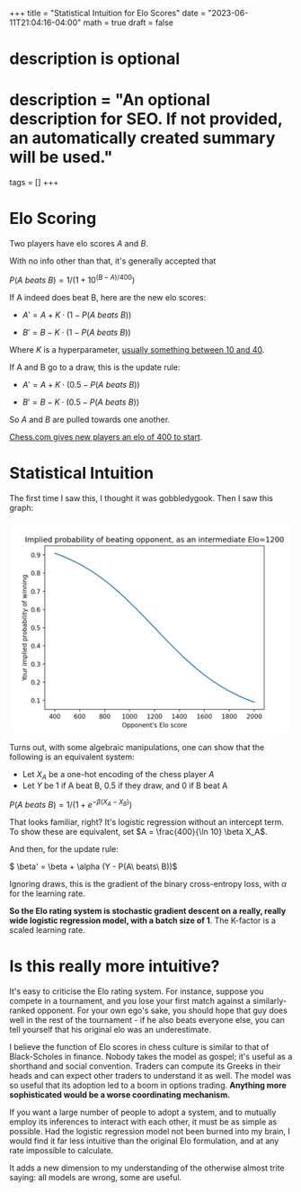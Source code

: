 +++
title = "Statistical Intuition for Elo Scores"
date = "2023-06-11T21:04:16-04:00"
math = true
draft = false

#
# description is optional
#
# description = "An optional description for SEO. If not provided, an automatically created summary will be used."

tags = []
+++

# Elo Scoring

Two players have elo scores $A$ and $B$.

With no info other than that, it's generally accepted that

$P(A\ beats\ B) = 1 / (1 + 10^{(B - A) / 400})$

If A indeed does beat B, here are the new elo scores:

* $A' = A + K \cdot (1 - P(A\ beats\ B))$

* $B' = B - K \cdot (1 - P(A\ beats\ B))$

Where $K$ is a hyperparameter, [usually something between 10 and 40](https://en.wikipedia.org/wiki/Elo_rating_system#Mathematical_details:~:text=New%20players%20have%20a%20K%C2%A0%3D%C2%A040%2C%20which%20drops%20to%20K%C2%A0%3D%C2%A020%20after%2030%20played%20games%2C%20and%20to%20K%C2%A0%3D%C2%A010%20when%20the%20player%20reaches%202400.%5B31%5D).

If A and B go to a draw, this is the update rule:

* $A' = A + K \cdot (0.5 - P(A\ beats\ B))$

* $B' = B - K \cdot (0.5 - P(A\ beats\ B))$

So $A$ and $B$ are pulled towards one another.

[Chess.com gives new players an elo of 400 to start](https://support.chess.com/article/671-how-do-i-create-an-accoun#:~:text=Choose%20your%20skill,Advanced%3A%201600).

# Statistical Intuition

The first time I saw this, I thought it was gobbledygook. Then I saw this graph:

![png](/opp_elo_score.png)

Turns out, with some algebraic manipulations, one can show that the following is an equivalent system:

* Let $X_A$ be a one-hot encoding of the chess player $A$
* Let $Y$ be $1$ if A beat B, $0.5$ if they draw, and $0$ if B beat A

$P(A\ beats\ B) = 1 / (1 + e^{-\beta (X_A - X_B)})$

That looks familiar, right? It's logistic regression without an intercept term. To show these are equivalent, set $A = \frac{400}{\ln 10} \beta X_A$.

And then, for the update rule:

$ \beta' = \beta + \alpha (Y - P(A\ beats\ B))$

Ignoring draws, this is the gradient of the binary cross-entropy loss, with $\alpha$ for the learning rate.

**So the Elo rating system is stochastic gradient descent on a really, really wide logistic regression model, with a batch size of 1**. The K-factor is a scaled learning rate.

# Is this really more intuitive?

It's easy to criticise the Elo rating system. For instance, suppose you compete in a tournament, and you lose your first match against a similarly-ranked opponent. For your own ego's sake, you should hope that guy does well in the rest of the tournament - if he also beats everyone else, you can tell yourself that his original elo was an underestimate.

I believe the function of Elo scores in chess culture is similar to that of Black-Scholes in finance. Nobody takes the model as gospel; it's useful as a shorthand and social convention. Traders can compute its Greeks in their heads and can expect other traders to understand it as well. The model was so useful that its adoption led to a boom in options trading. **Anything more sophisticated would be a worse coordinating mechanism.** 

If you want a large number of people to adopt a system, and to mutually employ its inferences to interact with each other, it must be as simple as possible. Had the logistic regression model not been burned into my brain, I would find it far less intuitive than the original Elo formulation, and at any rate impossible to calculate.

It adds a new dimension to my understanding of the otherwise almost trite saying: all models are wrong, some are useful.